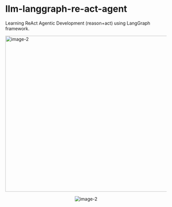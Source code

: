 # llm-langgraph-re-act-agent
Learning ReAct Agentic Development (reason+act) using LangGraph framework.

<img width="1642" height="487" alt="image-2" src="https://github.com/user-attachments/assets/767ccf74-30e5-40dd-9c32-08566973331d" />
<p align="center">
<img alt="image-2" src="https://github.com/user-attachments/assets/c2a88e37-0537-4318-b131-81a9a56fdaf5" />
</p>

